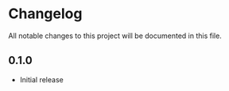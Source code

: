 # Changelog
All notable changes to this project will be documented in this file.

## 0.1.0

- Initial release
